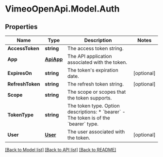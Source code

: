 # VimeoOpenApi.Model.Auth
## Properties

Name | Type | Description | Notes
------------ | ------------- | ------------- | -------------
**AccessToken** | **string** | The access token string. | 
**App** | [**ApiApp**](ApiApp.md) | The API application associated with the token. | 
**ExpiresOn** | **string** | The token&#39;s expiration date. | [optional] 
**RefreshToken** | **string** | The refresh token string. | [optional] 
**Scope** | **string** | The scope or scopes that the token supports. | 
**TokenType** | **string** | The token type.  Option descriptions:  * &#x60;bearer&#x60; - The token is of the &#x60;bearer&#x60; type.  | 
**User** | [**User**](User.md) | The user associated with the token. | [optional] 

[[Back to Model list]](../README.md#documentation-for-models) [[Back to API list]](../README.md#documentation-for-api-endpoints) [[Back to README]](../README.md)

